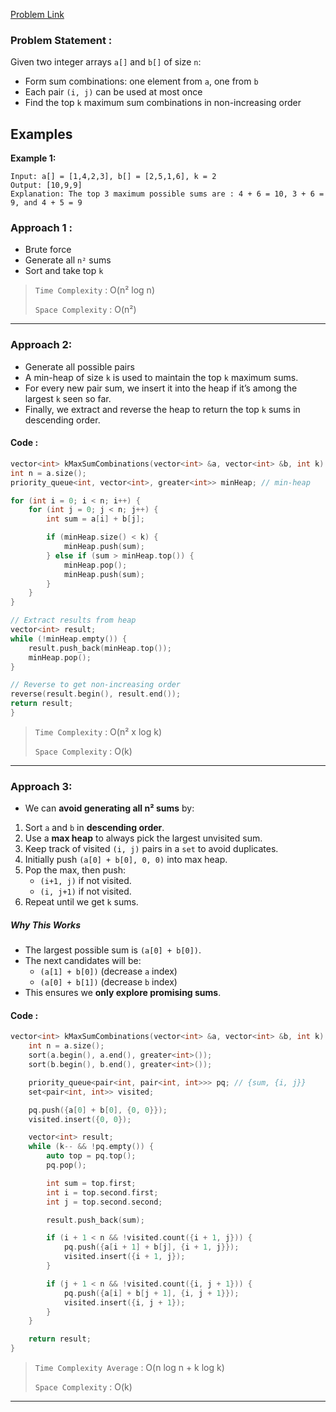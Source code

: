 [Problem Link](https://www.geeksforgeeks.org/problems/maximum-sum-combination/1)
### Problem Statement : 

Given two integer arrays `a[]` and `b[]` of size `n`:
- Form sum combinations: one element from `a`, one from `b`
- Each pair `(i, j)` can be used at most once
- Find the top `k` maximum sum combinations in non-increasing order
## Examples

**Example 1:**

```
Input: a[] = [1,4,2,3], b[] = [2,5,1,6], k = 2
Output: [10,9,9]
Explanation: The top 3 maximum possible sums are : 4 + 6 = 10, 3 + 6 = 9, and 4 + 5 = 9
```

### Approach 1 :

- Brute force
- Generate all `n²` sums
- Sort and take top `k`


> `Time Complexity` : O(n² log n)
> 	
> `Space Complexity` : O(n²)

---

### Approach 2:

- Generate all possible pairs
- A min-heap of size `k` is used to maintain the top `k` maximum sums. 
- For every new pair sum, we insert it into the heap if it’s among the largest `k` seen so far. 
- Finally, we extract and reverse the heap to return the top `k` sums in descending order.

#### Code :

``` cpp
vector<int> kMaxSumCombinations(vector<int> &a, vector<int> &b, int k) {
int n = a.size();
priority_queue<int, vector<int>, greater<int>> minHeap; // min-heap

for (int i = 0; i < n; i++) {
	for (int j = 0; j < n; j++) {
		int sum = a[i] + b[j];

		if (minHeap.size() < k) {
			minHeap.push(sum);
		} else if (sum > minHeap.top()) {
			minHeap.pop();
			minHeap.push(sum);
		}
	}
}

// Extract results from heap
vector<int> result;
while (!minHeap.empty()) {
	result.push_back(minHeap.top());
	minHeap.pop();
}

// Reverse to get non-increasing order
reverse(result.begin(), result.end());
return result;
}
```



> `Time Complexity` : O(n² x log k)
> 	
> `Space Complexity` : O(k)

---

### Approach 3:

- We can **avoid generating all n² sums** by:
1. Sort `a` and `b` in **descending order**.
2. Use a **max heap** to always pick the largest unvisited sum.
3. Keep track of visited `(i, j)` pairs in a `set` to avoid duplicates.
4. Initially push `(a[0] + b[0], 0, 0)` into max heap.
5. Pop the max, then push:
    - `(i+1, j)` if not visited.
    - `(i, j+1)` if not visited.
6. Repeat until we get `k` sums.

##### Why This Works

- The largest possible sum is `(a[0] + b[0])`.
- The next candidates will be:
    - `(a[1] + b[0])` (decrease `a` index)
    - `(a[0] + b[1])` (decrease `b` index)
- This ensures we **only explore promising sums**.

#### Code :

``` cpp
vector<int> kMaxSumCombinations(vector<int> &a, vector<int> &b, int k) {
    int n = a.size();
    sort(a.begin(), a.end(), greater<int>());
    sort(b.begin(), b.end(), greater<int>());

    priority_queue<pair<int, pair<int, int>>> pq; // {sum, {i, j}}
    set<pair<int, int>> visited;

    pq.push({a[0] + b[0], {0, 0}});
    visited.insert({0, 0});

    vector<int> result;
    while (k-- && !pq.empty()) {
        auto top = pq.top();
        pq.pop();

        int sum = top.first;
        int i = top.second.first;
        int j = top.second.second;

        result.push_back(sum);

        if (i + 1 < n && !visited.count({i + 1, j})) {
            pq.push({a[i + 1] + b[j], {i + 1, j}});
            visited.insert({i + 1, j});
        }

        if (j + 1 < n && !visited.count({i, j + 1})) {
            pq.push({a[i] + b[j + 1], {i, j + 1}});
            visited.insert({i, j + 1});
        }
    }

    return result;
}

```

> `Time Complexity Average` : O(n log n + k log k)
> 	
> `Space Complexity` : O(k)

---
